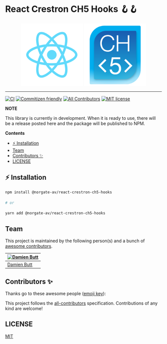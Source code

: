 # React Crestron CH5 Hooks 🪝🪝

<div align="center">
	<img src="./assets/logo.svg" alt="react-logo" width="200" />
	<img src="./assets/crestron-ch5-logo.png" alt="ch5-logo" width="200" />
</div>

---

[![CI](https://github.com/Norgate-AV-Solutions-Ltd/react-crestron-ch5-hooks/actions/workflows/main.yml/badge.svg?branch=develop)](https://github.com/Norgate-AV-Solutions-Ltd/react-crestron-ch5-hooks/actions/workflows/main.yml)
[![Commitizen friendly](https://img.shields.io/badge/commitizen-friendly-brightgreen.svg)](http://commitizen.github.io/cz-cli/)
[![All Contributors](https://img.shields.io/badge/all_contributors-1-orange.svg)](#contributors)
[![MIT license](https://img.shields.io/badge/License-MIT-blue.svg)](LICENSE)

**NOTE**

This library is currently in development. When it is ready to use, there will be a release posted here and the package will be published to NPM.

<!-- START doctoc generated TOC please keep comment here to allow auto update -->
<!-- DON'T EDIT THIS SECTION, INSTEAD RE-RUN doctoc TO UPDATE -->

**Contents**

-   [⚡️ Installation](#%EF%B8%8F-installation)
-   [Team](#team)
-   [Contributors ✨](#contributors-)
-   [LICENSE](#license)

<!-- END doctoc generated TOC please keep comment here to allow auto update -->

## ⚡️ Installation

```sh
npm install @norgate-av/react-crestron-ch5-hooks

# or

yarn add @norgate-av/react-crestron-ch5-hooks
```

## Team

This project is maintained by the following person(s) and a bunch of [awesome contributors](https://github.com/Norgate-AV-Solutions-Ltd/react-crestron-ch5-hooks/graphs/contributors).

| [![Damien Butt](https://github.com/damienbutt.png?size=100)](https://github.com/damienbutt) |
| ------------------------------------------------------------------------------------------- |
| [Damien Butt](https://github.com/damienbutt)                                                |

## Contributors ✨

Thanks go to these awesome people ([emoji key](https://allcontributors.org/docs/en/emoji-key)):

<!-- ALL-CONTRIBUTORS-LIST:START - Do not remove or modify this section -->

<!-- prettier-ignore-start -->
<!-- markdownlint-disable -->

<!-- markdownlint-restore -->
<!-- prettier-ignore-end -->

<!-- ALL-CONTRIBUTORS-LIST:END -->

This project follows the [all-contributors](https://allcontributors.org) specification.
Contributions of any kind are welcome!

## LICENSE

[MIT](LICENSE)
